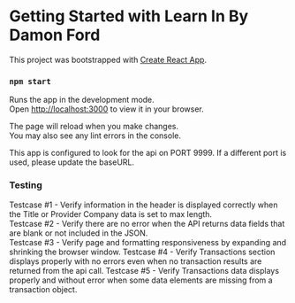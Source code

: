 # Getting Started with Learn In By Damon Ford

This project was bootstrapped with [Create React App](https://github.com/facebook/create-react-app).

### `npm start`

Runs the app in the development mode.\
Open [http://localhost:3000](http://localhost:3000) to view it in your browser.

The page will reload when you make changes.\
You may also see any lint errors in the console.

This app is configured to look for the api on PORT 9999.  If a different port is used, please update the baseURL.  

### Testing

Testcase #1 - Verify information in the header is displayed correctly when the Title or Provider Company data is set to max length.  
Testcase #2 - Verify there are no error when the API returns data fields that are blank or not included in the JSON.  
Testcase #3 - Verify page and formatting responsiveness by expanding and shrinking the browser window.
Testcase #4 - Verify Transactions section displays properly with no errors even when no transaction results are returned from the api call.
Testcase #5 - Verify Transactions data displays properly and without error when some data elements are missing from a transaction object.
